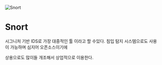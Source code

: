 ![Snort](https://miro.medium.com/max/600/1*3LH_UXJZzVHYRCT18gjA1Q.png)

# Snort
시그니처 기반 IDS로 가장 대중적인 툴 이라고 할 수있다. 침입 탐지 시스템으로도 사용이 가능하며 심지어 오픈소스이기에 

상용으로도 많이들 개조해서 상업적으로 이용한다.
